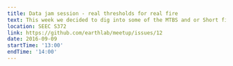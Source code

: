 ```yaml
---
title: Data jam session - real thresholds for real fire
text: This week we decided to dig into some of the MTBS and or Short fire data and apply the threshold models that we read about last week.
location: SEEC S372
link: https://github.com/earthlab/meetup/issues/12
date: 2016-09-09
startTime: '13:00'
endTime: '14:00'
---
```

